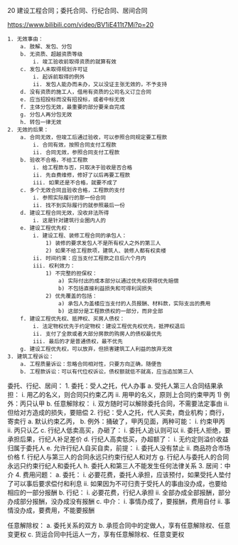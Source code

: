 20 建设工程合同；委托合同、行纪合同、居间合同

https://www.bilibili.com/video/BV1iE411t7Mi?p=20

	1. 无效事由：
		a. 肢解、发包、分包
		b. 无资质、超越资质等级
			i. 竣工验收前取得资质的就算有效
		c. 发包人未取得规划许可证
			i. 起诉前取得的例外
			ii. 发包人能办而未办，又以没证主张无效的，不予支持
		d. 没有资质的施工人，借用有资质的公司名义订立合同
		e. 应当招投标而没有招投标，或者中标无效
		f. 主体分包无效，最重要的部分要亲自完成
		g. 分包人再分包无效
		h. 转包一律无效
	2. 无效的后果：
		a. 合同无效，但竣工后通过验收，可以参照合同规定要工程款
			i. 合同有效，按照合同支付工程款
			ii. 合同无效，参照合同支付工程款
		b. 验收不合格，不给工程款
			i. 给工程款与否，只取决于验收是否合格
			ii. 先自费维修，修好了以后再要工程款
			iii. 如果还是不合格，就要不成了
		c. 多个无效合同且验收合格，工程款的支付
			i. 参照实际履行的那一份合同
			ii. 找不到实际履行的就参照最后一份
		d. 建设工程合同无效，没收非法所得
			i. 这是针对建筑行业圈内人的
		e. 建设工程优先权：
			i. 建设工程、装修工程合同的承包人：
				1) 装修的要求发包人不是所有权人之外的第三人
				2) 如果不给工程款项，建筑人、装修人都有权卖楼
			ii. 时间约束：应当支付工程款之日后六个月内
			iii. 权利效力：
				1) 不完整的担保权：
					a) 实际付出的成本部分以通过优先权获得优先赔偿
					b) 不包括直接利益损失和可得利润损失
				2) 优先覆盖的包括：
					a) 承包人为盖楼应当支付的人员报酬、材料款，实际支出的费用
					b) 这部分是工程款债权的一部分，而非全部
		f. 建设工程优先权、抵押权、买房人债权：
			i. 法定物权优先于约定物权：建设工程优先权优先，抵押权退后
			ii. 支付了全款或者大部分房款的购房人的债权最优先
			iii. 最后的才是普通债权，最不优先
		g. 建设工程优先权，可以放弃，但损害建筑工人利益的放弃无效
	3. 建筑工程诉讼：
		a. 工程质量诉讼：忽略合同相对性，只要方向正确，随便告
		b. 工程款诉讼：可以有代位权诉讼，债权额就低不就高，应当追加第三人
		
	
委托、行纪、居间：
	1. 委托：受人之托，代人办事
		a. 受托人第三人合同结果承担：
			i. 用乙的名义，则合同只约束乙丙
			ii. 用甲的名义，原则上合同约束甲丙
				1) 例外：丙只认甲
		b. 任意解除权：
			i. 双方随时可以解除委托合同，不需要法定事由
			ii. 但给对方造成的损失，要赔偿
	2. 行纪：受人之托，代人买卖，商业机构；商行，寄卖行
		a. 默认约束乙丙，
		b. 例外：捅破了，甲丙见面，两种可能：
			i. 约束甲丙
			ii. 丙只认乙
		c. 行纪人低卖高买，办砸了：
			i. 委托人追认则可以
			ii. 委托人拒绝，要承担后果，行纪人补足差价
		d. 行纪人高卖低买，办超额了：
			i. 无约定则溢价收益归属于委托人
		e. 允许行纪人自买自卖，前提：
			i. 委托人没有禁止
			ii. 商品符合市场价格 
		f. 行纪人与第三人的合同永远只约束行纪人和对方
		g. 行纪人与委托人的合同永远只约束行纪人和委托人
		h. 委托人和第三人不能发生任何法律关系
	3. 居间：中介
	4. 费用问题：
		a. 委托：
			i. 必要花费，委托人承担，应该预付，如果受托人垫付了可以事后要求偿付和利息
			ii. 如果因为不可归责于受托人的事由没办成，也要给相应的一部分报酬
		b. 行纪：
			i. 必要花费，行纪人承担
			ii. 全部办成全部报酬，部分办成部分报酬，没办成没有报酬
		c. 中介：
			i. 事情办成了，要报酬，费用自付
			ii. 事情没办成，要费用，不能要报酬
	
任意解除权：
		a. 委托关系的双方
		b. 承揽合同中的定做人，享有任意解除权、任意变更权
		c. 货运合同中托运人一方，享有任意解除权、任意变更权
	
	

